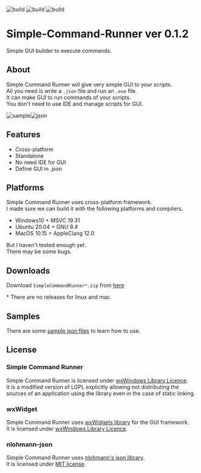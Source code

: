 ![build](https://github.com/matyalatte/Simple-Command-Runner/actions/workflows/build_windows.yml/badge.svg)
![build](https://github.com/matyalatte/Simple-Command-Runner/actions/workflows/build_ubuntu.yml/badge.svg)
![build](https://github.com/matyalatte/Simple-Command-Runner/actions/workflows/build_mac.yml/badge.svg)
# Simple-Command-Runner ver 0.1.2
Simple GUI builder to execute commands.<br>

## About
Simple Command Runner will give very simple GUI to your scripts.<br>
All you need is write a `.json` file and run an `.exe` file.<br>
It can make GUI to run commands of your scripts.<br>
You don't need to use IDE and manage scripts for GUI.<br>

![sample](https://user-images.githubusercontent.com/69258547/171450112-8e1b40a0-36ae-4507-a4a7-2952d0bdbb52.png)![json](https://user-images.githubusercontent.com/69258547/171449741-859ca1bb-6f99-4e06-a7b9-a1873ca8b7eb.png)<br>

## Features
- Cross-platform
- Standalone
- No need IDE for GUI
- Define GUI in .json

## Platforms
Simple Command Runner uses cross-platform framework.<br>
I made sure we can build it with the following platforms and compilers.
- Windows10 + MSVC 19.31
- Ubuntu 20.04 + GNU 9.4
- MacOS 10.15 + AppleClang 12.0

But I haven't tested enough yet.<br>
There may be some bugs.

## Downloads
Download `SimpleCommandRunner*.zip` from [here](https://github.com/matyalatte/Simple-Command-Runner/releases)<br>

\* There are no releases for linux and mac.


## Samples
There are some [sample json files](./samples) to learn how to use.<br>

## License
### Simple Command Runner
Simple Command Runner is licensed under [wxWindows Library Licence](license.txt).<br>
It is a modified version of LGPL explicitly allowing not distributing
the sources of an application using the library even in the case of static linking.<br>

### wxWidget
Simple Command Runner uses [wxWidgets library](https://github.com/wxWidgets/wxWidgets) for the GUI framework.<br>
It is licensed under [wxWindows Library Licence](https://github.com/wxWidgets/wxWidgets/blob/master/docs/licence.txt).<br>

### nlohmann-json
Simple Command Runner uses [nlohmann's json library](https://github.com/nlohmann/json).<br>
It is licensed under [MIT license](https://github.com/nlohmann/json/blob/develop/LICENSE.MIT).
